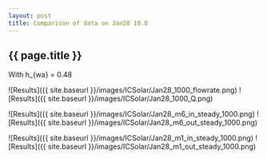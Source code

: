 ```yaml
---
layout: post
title: Comparison of data on Jan28 10.0
---
```

{{ page.title }}
-----------------
With h_{wa} = 0.48

![Results]({{ site.baseurl }}/images/ICSolar/Jan28_1000_flowrate.png) ![Results]({{ site.baseurl }}/images/ICSolar/Jan28_1000_Q.png)

![Results]({{ site.baseurl }}/images/ICSolar/Jan28_m6_in_steady_1000.png) ![Results]({{ site.baseurl }}/images/ICSolar/Jan28_m6_out_steady_1000.png)

![Results]({{ site.baseurl }}/images/ICSolar/Jan28_m1_in_steady_1000.png) ![Results]({{ site.baseurl }}/images/ICSolar/Jan28_m1_out_steady_1000.png)

